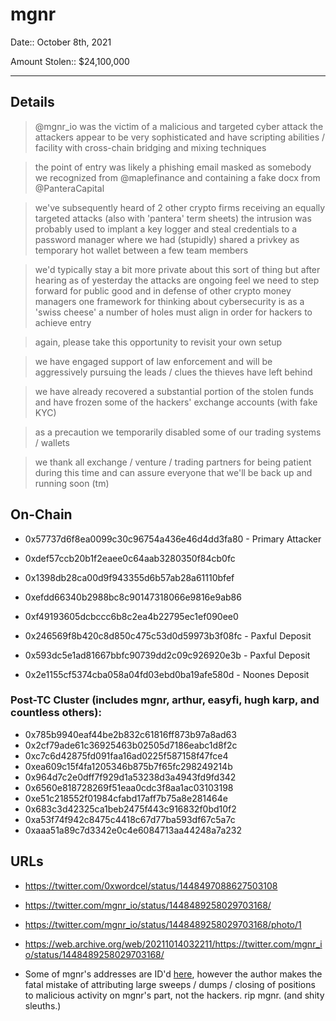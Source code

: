 # mgnr

Date:: October 8th, 2021

Amount Stolen:: $24,100,000


---


## Details

> @mgnr_io was the victim of a malicious and targeted cyber attack the attackers appear to be very sophisticated and have scripting abilities / facility with cross-chain bridging and mixing techniques

> the point of entry was likely a phishing email masked as somebody we recognized from @maplefinance and containing a fake docx from @PanteraCapital

> we've subsequently heard of 2 other crypto firms receiving an equally targeted attacks (also with 'pantera' term sheets) the intrusion was probably used to implant a key logger and steal credentials to a password manager where we had (stupidly) shared a privkey as temporary hot wallet between a few team members

> we'd typically stay a bit more private about this sort of thing but after hearing as of yesterday the attacks are ongoing feel we need to step forward for public good and in defense of other crypto money managers one framework for thinking about cybersecurity is as a 'swiss cheese' a number of holes must align in order for hackers to achieve entry

> again, please take this opportunity to revisit your own setup

> we have engaged support of law enforcement and will be aggressively pursuing the leads / clues the thieves have left behind

> we have already recovered a substantial portion of the stolen funds and have frozen some of the hackers' exchange accounts (with fake KYC)

> as a precaution we temporarily disabled some of our trading systems / wallets

> we thank all exchange / venture / trading partners for being patient during this time and can assure everyone that we'll be back up and running soon (tm)


## On-Chain

- 0x57737d6f8ea0099c30c96754a436e46d4dd3fa80 - Primary Attacker

- 0xdef57ccb20b1f2eaee0c64aab3280350f84cb0fc

- 0x1398db28ca00d9f943355d6b57ab28a61110bfef

- 0xefdd66340b2988bc8c90147318066e9816e9ab86

- 0xf49193605dcbccc6b8c2ea4b22795ec1ef090ee0

- 0x246569f8b420c8d850c475c53d0d59973b3f08fc - Paxful Deposit

- 0x593dc5e1ad81667bbfc90739dd2c09c926920e3b - Paxful Deposit

- 0x2e1155cf5374cba058a04fd03ebd0ba19afe580d - Noones Deposit


### Post-TC Cluster (includes mgnr, arthur, easyfi, hugh karp, and countless others): 

- 0x785b9940eaf44be2b832c61816ff873b97a8ad63
- 0x2cf79ade61c36925463b02505d7186eabc1d8f2c
- 0xc7c6d42875fd091faa16ad0225f587158f47fce4
- 0xea609c15f4fa1205346b875b7f65fc298249214b
- 0x964d7c2e0dff7f929d1a53238d3a4943fd9fd342
- 0x6560e818728269f51eaa0cdc3f8aa1ac03103198
- 0xe51c218552f01984cfabd17aff7b75a8e281464e
- 0x683c3d42325ca1beb2475f443c916832f0bd10f2
- 0xa53f74f942c8475c4418c67d77ba593df67c5a7c
- 0xaaa51a89c7d3342e0c4e6084713aa44248a7a232


## URLs

- https://twitter.com/0xwordcel/status/1448497088627503108

- https://twitter.com/mgnr_io/status/1448489258029703168/

- https://twitter.com/mgnr_io/status/1448489258029703168/photo/1

- https://web.archive.org/web/20211014032211/https://twitter.com/mgnr_io/status/1448489258029703168/

- Some of mgnr's addresses are ID'd [here](https://cryptocatvc.medium.com/mgnr-io-maple-finance-7e70241e5f4), however the author makes the fatal mistake of attributing large sweeps / dumps / closing of positions to malicious activity on mgnr's part, not the hackers. rip mgnr. (and shity sleuths.)